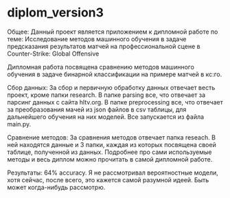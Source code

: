 # diplom_version3

Общее:
Данный проект является приложением к дипломной работе по теме: Исследование методов 
машинного обучения в задаче предсказания результатов матчей на профессиональной 
сцене в Counter-Strike: Global Offensive

Дипломная работа посвящена сравнению методов машинного обучения в задаче бинарной классификации на примере матчей в кс:го.

Сбор данных:
За сбор и первичную обработку данных отвечает весть проект, кроме папки research.
В папке parsing все, что отвечает за парсинг данных с сайта hltv.org.
В папке preprocessing все, что отвечает за преобразования мачей из json файлов в csv таблицы, для дальнейшего обучения на них моделей.
Все запускается из файла main.py.

Сравнение методов:
За сравнения методов отвечает папка reseach. В ней находятся данные и 3 папки, каждая из которых посвящена своей таблице, полученной из данных.
Подробнее про сами используемые методы и весь диплом можно прочитать в самой дипломной работе.

Результаты:
64% accuracy. 
Я не рассмотривал вероятностные модели, хотя сейчас, после всего, это кажется самой разумной идеей. Быть может когда-нибудь рассмотрю. 
